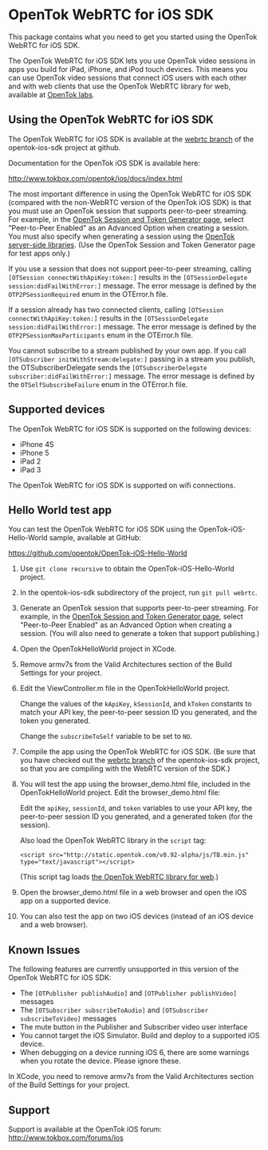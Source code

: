 OpenTok WebRTC for iOS SDK
==========================

This package contains what you need to get you started using the OpenTok WebRTC for iOS SDK.

The OpenTok WebRTC for iOS SDK lets you use OpenTok video sessions in apps you build for iPad, iPhone, and iPod touch devices.
This means you can use OpenTok video sessions that connect iOS users with each other and with web clients that use the OpenTok
WebRTC library for web, available at [OpenTok labs](http://labs.opentok.com).

Using the OpenTok WebRTC for iOS SDK
------------------------------------

The OpenTok WebRTC for iOS SDK is available at the [webrtc branch](https://github.com/opentok/opentok-ios-sdk/tree/webrtc) of
the opentok-ios-sdk project at github.

Documentation for the OpenTok iOS SDK is available here:

<http://www.tokbox.com/opentok/ios/docs/index.html>

The most important difference in using the OpenTok WebRTC for iOS SDK (compared with the non-WebRTC version of the
OpenTok iOS SDK) is that you must use an OpenTok session that supports peer-to-peer streaming. For example, in the
[OpenTok Session and Token Generator page](http://www.tokbox.com/opentok/api/tools/generator),
select "Peer-to-Peer Enabled" as an Advanced Option when creating a session. You must also specify
when generating a session using the
[OpenTok server-side libraries](http://www.tokbox.com/opentok/api/tools/documentation/api/server_side_libraries.html).
(Use the OpenTok Session and Token Generator page for test apps only.)

If you use a session that does not support peer-to-peer streaming, calling `[OTSession connectWithApiKey:token:]`
results in the `[OTSessionDelegate session:didFailWithError:]` message. The error message is defined by the
`OTP2PSessionRequired` enum in the OTError.h file.

If a session already has two connected clients, calling `[OTSession connectWithApiKey:token:]`
results in the `[OTSessionDelegate session:didFailWithError:]` message. The error message is defined by the
`OTP2PSessionMaxParticipants` enum in the OTError.h file.

You cannot subscribe to a stream published by your own app. If you call `[OTSubscriber initWithStream:delegate:]`
passing in a stream you publish, the OTSubscriberDelegate sends the `[OTSubscriberDelegate subscriber:didFailWithError:]`
message. The error message is defined by the `OTSelfSubscribeFailure` enum in the OTError.h file.

Supported devices
-----------------

The OpenTok WebRTC for iOS SDK is supported on the following devices:

* iPhone 4S
* iPhone 5
* iPad 2
* iPad 3

The OpenTok WebRTC for iOS SDK is supported on wifi connections.

Hello World test app
--------------------

You can test the OpenTok WebRTC for iOS SDK using the OpenTok-iOS-Hello-World sample, available at GitHub:

<https://github.com/opentok/OpenTok-iOS-Hello-World>


1. Use `git clone recursive` to obtain the OpenTok-iOS-Hello-World project.
2. In the opentok-ios-sdk subdirectory of the project, run `git pull webrtc`.
3. Generate an OpenTok session that supports peer-to-peer streaming. For example, in the
[OpenTok Session and Token Generator page](http://www.tokbox.com/opentok/api/tools/generator),
select "Peer-to-Peer Enabled" as an Advanced Option when creating a session. (You will also
need to generate a token that support publishing.)
4. Open the OpenTokHelloWorld project in XCode.
5. Remove armv7s from the Valid Architectures section of the Build Settings for your project.
6. Edit the ViewController.m file in the OpenTokHelloWorld project.

    Change the values of the `kApiKey`, `kSessionId`, and `kToken` constants to match your API key, the peer-to-peer session ID
you generated, and the token you generated.

    Change the `subscribeToSelf` variable to be set to `NO`.
7. Compile the app using the OpenTok WebRTC for iOS SDK. (Be sure that you have checked out the
[webrtc branch](https://github.com/opentok/opentok-ios-sdk/tree/webrtc) of the opentok-ios-sdk project,
so that you are compiling with the WebRTC version of the SDK.)
8. You will test the app using the browser\_demo.html file, included in the OpenTokHelloWorld project. 
Edit the browser_demo.html file:

    Edit the `apiKey`, `sessionId`, and `token` variables to use your API key, the peer-to-peer session ID you generated,
    and a generated token (for the session).

    Also load the OpenTok WebRTC library in the `script` tag:

    `<script src="http://static.opentok.com/v0.92-alpha/js/TB.min.js" type="text/javascript"></script>`
    
     (This script tag loads [the OpenTok WebRTC library for web](http://labs.opentok.com/try).)
9. Open the browser_demo.html file in a web browser and open the iOS app on a supported device.
10. You can also test the app on two iOS devices (instead of an iOS device and a web browser).

Known Issues
------------

The following features are currently unsupported in this version of the OpenTok WebRTC for iOS SDK:

* The `[OTPublisher publishAudio]` and `[OTPublisher publishVideo]` messages
* The `[OTSubscriber subscribeToAudio]` and `[OTSubscriber subscribeToVideo]` messages
* The mute button in the Publisher and Subscriber video user interface
* You cannot target the iOS Simulator. Build and deploy to a supported iOS device.
* When debugging on a device running iOS 6, there are some warnings when you rotate the device. Please ignore these.

In XCode, you need to remove armv7s from the Valid Architectures section of the Build Settings for your project.

Support
-------

Support is available at the OpenTok iOS forum: <http://www.tokbox.com/forums/ios>